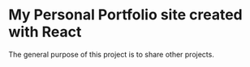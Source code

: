 # My Personal Portfolio site created with React

The general purpose of this project is to share other projects.
